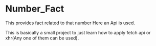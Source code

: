 # Number_Fact
This provides fact related to that number
Here an Api is used.

This is basically a small project to just learn how to apply fetch api or xhr(Any one of them can be used).
